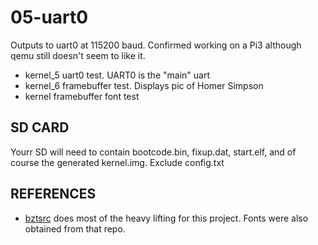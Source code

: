 # 05-uart0

Outputs to uart0 at 115200 baud. Confirmed working on a Pi3 although qemu still doesn't seem to like it. 

* kernel_5 uart0 test. UART0 is the "main" uart
* kernel_6 framebuffer test. Displays pic of Homer Simpson
* kernel framebuffer font test


## SD CARD

Yourr SD will need to contain bootcode.bin, fixup.dat, start.elf, and of course the generated kernel.img. Exclude config.txt

## REFERENCES


* [bztsrc](https://github.com/bztsrc/raspi3-tutorial.git)  does most of the heavy lifting for this project. Fonts were also obtained from that repo.
